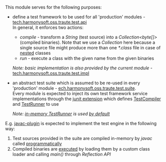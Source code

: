 This module serves for the following purposes:
* define a test framework to be used for all 'production' modules - [tech.harmonysoft.oss.traute.test.api](src/test/java/tech/harmonysoft/oss/traute/test/api)  
  In general, it enforces two actions:
  * *compile* - transform a _String_ (test source) into a _Collection<byte[]>_ (compiled binaries). Note that we use a _Collection_ here because a single source file might produce more than one *\*.class* file in case of [nested](https://docs.oracle.com/javase/tutorial/java/javaOO/nested.html) classes
  * *run* - execute a class with the given name from the given binaries  
   
  *Note: basic implementation is also provided by the current module -* [tech.harmonysoft.oss.traute.test.impl](src/test/java/tech/harmonysoft/oss/traute/test/impl)
* an abstract test suite which is assumed to be re-used in every 'production' module - [ech.harmonysoft.oss.traute.test.suite](src/test/java/tech/harmonysoft/oss/traute/test/suite).  
  Every module is expected to inject its own test framework service implementations through the [junit extension](http://junit.org/junit5/docs/current/user-guide/#extensions) which defines [TestCompiler](src/test/java/tech/harmonysoft/oss/traute/test/suite/AbstractTrauteTest.java#L20) and [TestRunner](src/test/java/tech/harmonysoft/oss/traute/test/suite/AbstractTrauteTest.java#L21) to use  
  
  *Note: [in-memory TestRunner](src/test/java/tech/harmonysoft/oss/traute/test/impl/engine/TrauteInMemoryTestRunner.java) is used [by default](src/test/java/tech/harmonysoft/oss/traute/test/impl/engine/AbstractTrauteExtension.java#L23)*
  
E.g. [javac-plugin](../javac/README.md) is expected to implement the test engine in the following way:
1. Test sources provided in the suite are compiled in-memory by *javac* called [programmatically](https://docs.oracle.com/javase/8/docs/api/javax/tools/JavaCompiler.html)
2. Compiled binaries are [executed](src/test/java/tech/harmonysoft/oss/traute/test/impl/engine/TrauteInMemoryTestRunner.java) by loading them by a custom class loader and calling *main()* through *Reflection API*